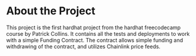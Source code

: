 # About the Project

This project is the first hardhat project from the hardhat freecodecamp course by Patrick Collins. It contains all the tests and deployments to work with a simple Funding Contract. The contract allows simple funding and withdrawing of the contract, and utilizes Chainlink price feeds.
